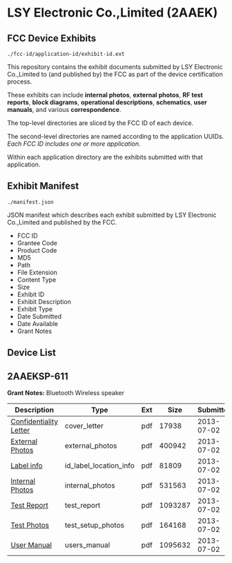 # LSY Electronic Co.,Limited (2AAEK)
## FCC Device Exhibits

```
./fcc-id/application-id/exhibit-id.ext
```

This repository contains the exhibit documents submitted by LSY Electronic Co.,Limited to (and published by) the FCC as part of the device certification process.

These exhibits can include **internal photos**, **external photos**, **RF test reports**, **block diagrams**, **operational descriptions**, **schematics**, **user manuals**, and various **correspondence**.

The top-level directories are sliced by the FCC ID of each device.

The second-level directories are named according to the application UUIDs. *Each FCC ID includes one or more application.*

Within each application directory are the exhibits submitted with that application. 

## Exhibit Manifest

```
./manifest.json
```

JSON manifest which describes each exhibit submitted by LSY Electronic Co.,Limited and published by the FCC.

- FCC ID
- Grantee Code
- Product Code
- MD5
- Path
- File Extension
- Content Type
- Size
- Exhibit ID
- Exhibit Description
- Exhibit Type
- Date Submitted
- Date Available
- Grant Notes

## Device List
## 2AAEKSP-611
**Grant Notes:** Bluetooth Wireless speaker

| Description | Type | Ext | Size | Submitted | Available |
| ----------- | ---- | --- | ---- | --------- | --------- |
| [Confidentiality Letter](2AAEKSP-611/a20a7bad3b5872996a7270ad5cffc55d/2005186.pdf) | cover_letter | pdf | 17938 | 2013-07-02 | 2013-07-02 |
| [External Photos](2AAEKSP-611/a20a7bad3b5872996a7270ad5cffc55d/2005183.pdf) | external_photos | pdf | 400942 | 2013-07-02 | 2013-07-02 |
| [Label info](2AAEKSP-611/a20a7bad3b5872996a7270ad5cffc55d/2005187.pdf) | id_label_location_info | pdf | 81809 | 2013-07-02 | 2013-07-02 |
| [Internal Photos](2AAEKSP-611/a20a7bad3b5872996a7270ad5cffc55d/2005184.pdf) | internal_photos | pdf | 531563 | 2013-07-02 | 2013-07-02 |
| [Test Report](2AAEKSP-611/a20a7bad3b5872996a7270ad5cffc55d/2005185.pdf) | test_report | pdf | 1093287 | 2013-07-02 | 2013-07-02 |
| [Test Photos](2AAEKSP-611/a20a7bad3b5872996a7270ad5cffc55d/2005188.pdf) | test_setup_photos | pdf | 164168 | 2013-07-02 | 2013-07-02 |
| [User Manual](2AAEKSP-611/a20a7bad3b5872996a7270ad5cffc55d/2005189.pdf) | users_manual | pdf | 1095632 | 2013-07-02 | 2013-07-02 |
